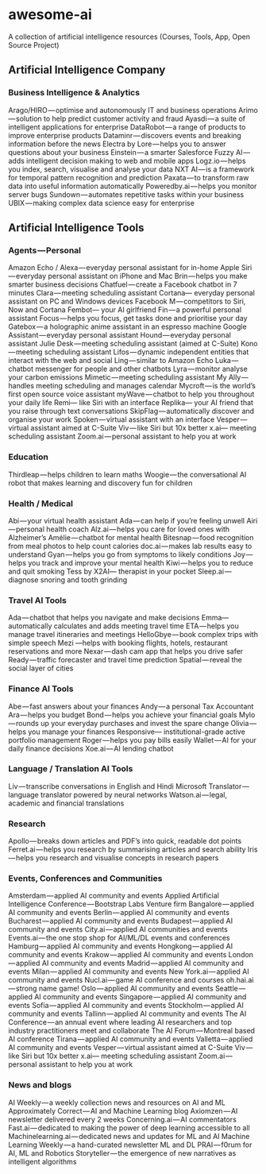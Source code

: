 # awesome-ai
A collection of artificial intelligence resources (Courses, Tools, App, Open Source Project)

## Artificial Intelligence Company

### Business Intelligence & Analytics

Arago/HIRO — optimise and autonomously IT and business operations
Arimo — solution to help predict customer activity and fraud
Ayasdi — a suite of intelligent applications for enterprise
DataRobot — a range of products to improve enterprise products
Dataminr — discovers events and breaking information before the news
Electra by Lore — helps you to answer questions about your business
Einstein — a smarter Salesforce
Fuzzy AI — adds intelligent decision making to web and mobile apps
Logz.io — helps you index, search, visualise and analyse your data
NXT AI — is a framework for temporal pattern recognition and prediction
Paxata — to transform raw data into useful information automatically
Poweredby.ai — helps you monitor server bugs
Sundown — automates repetitive tasks within your business
UBIX — making complex data science easy for enterprise

## Artificial Intelligence Tools

### Agents — Personal

Amazon Echo / Alexa — everyday personal assistant for in-home
Apple Siri — everyday personal assistant on iPhone and Mac
Brin — helps you make smarter business decisions
Chatfuel — create a Facebook chatbot in 7 minutes
Clara — meeting scheduling assistant
Cortana— everyday personal assistant on PC and Windows devices
Facebook M — competitors to Siri, Now and Cortana
Fembot— your AI girlfriend
Fin — a powerful personal assistant
Focus — helps you focus, get tasks done and prioritise your day
Gatebox — a holographic anime assistant in an espresso machine
Google Assistant — everyday personal assistant
Hound — everyday personal assistant
Julie Desk — meeting scheduling assistant (aimed at C-Suite)
Kono — meeting scheduling assistant
Lifos — dynamic independent entities that interact with the web and social
Ling — similar to Amazon Echo
Luka — chatbot messenger for people and other chatbots
Lyra — monitor analyse your carbon emissions
Mimetic — meeting scheduling assistant
My Ally — handles meeting scheduling and manages calendar
Mycroft — is the world’s first open source voice assistant
myWave — chatbot to help you throughout your daily life
Remi— like Siri with an interface
Replika— your AI friend that you raise through text conversations
SkipFlag — automatically discover and organise your work
Spoken — virtual assistant with an interface
Vesper — virtual assistant aimed at C-Suite
Viv — like Siri but 10x better
x.ai— meeting scheduling assistant
Zoom.ai — personal assistant to help you at work

### Education

Thirdleap — helps children to learn maths
Woogie — the conversational AI robot that makes learning and discovery fun for children

### Health / Medical

Abi — your virtual health assistant
Ada — can help if you’re feeling unwell
Airi — personal health coach
Alz.ai — helps you care for loved ones with Alzheimer’s
Amélie — chatbot for mental health
Bitesnap — food recognition from meal photos to help count calories
doc.ai — makes lab results easy to understand
Gyan — helps you go from symptoms to likely conditions
Joy — helps you track and improve your mental health
Kiwi — helps you to reduce and quit smoking
Tess by X2AI— therapist in your pocket
Sleep.ai — diagnose snoring and tooth grinding

### Travel AI Tools

Ada — chatbot that helps you navigate and make decisions
Emma— automatically calculates and adds meeting travel time
ETA — helps you manage travel itineraries and meetings
HelloGbye — book complex trips with simple speech
Mezi —helps with booking flights, hotels, restaurant reservations and more
Nexar — dash cam app that helps you drive safer
Ready — traffic forecaster and travel time prediction
Spatial — reveal the social layer of cities

### Finance AI Tools

Abe — fast answers about your finances
Andy — a personal Tax Accountant
Ara — helps you budget
Bond — helps you achieve your financial goals
Mylo — rounds up your everyday purchases and invest the spare change
Olivia — helps you manage your finances
Responsive— institutional-grade active portfolio management
Roger — helps you pay bills easily
Wallet — AI for your daily finance decisions
Xoe.ai — AI lending chatbot

### Language / Translation AI Tools

Liv — transcribe conversations in English and Hindi
Microsoft Translator — language translator powered by neural networks
Watson.ai — legal, academic and financial translations

### Research

Apollo — breaks down articles and PDF’s into quick, readable dot points
Ferret.ai — helps you research by summarising articles and search ability
Iris — helps you research and visualise concepts in research papers

### Events, Conferences and Communities

Amsterdam — applied AI community and events
Applied Artificial Intelligence Conference — Bootstrap Labs Venture firm
Bangalore — applied AI community and events
Berlin — applied AI community and events
Bucharest — applied AI community and events
Budapest — applied AI community and events
City.ai — applied AI communities and events
Events.ai — the one stop shop for AI/ML/DL events and conferences
Hamburg — applied AI community and events
Hongkong — applied AI community and events
Krakow — applied AI community and events
London — applied AI community and events
Madrid — applied AI community and events
Milan — applied AI community and events
New York.ai — applied AI community and events
Nucl.ai — game AI conference and courses
oh.hai.ai — strong name game!
Oslo — applied AI community and events
Seattle — applied AI community and events
Singapore — applied AI community and events
Sofia — applied AI community and events
Stockholm — applied AI community and events
Tallinn — applied AI community and events
The AI Conference — an annual event where leading AI researchers and top industry practitioners meet and collaborate
The AI Forum — Montreal based AI conference
Tirana — applied AI community and events
Valletta — applied AI community and events
Vesper — virtual assistant aimed at C-Suite
Viv — like Siri but 10x better
x.ai— meeting scheduling assistant
Zoom.ai — personal assistant to help you at work

### News and blogs

AI Weekly — a weekly collection news and resources on AI and ML
Approximately Correct — AI and Machine Learning blog
Axiomzen — AI newsletter delivered every 2 weeks
Concerning.ai — AI commentators
Fast.ai — dedicated to making the power of deep learning accessible to all
Machinelearning.ai — dedicated news and updates for ML and AI
Machine Learning Weekly — a hand-curated newsletter ML and DL
PRAI — f0rum for AI, ML and Robotics
Storyteller — the emergence of new narratives as intelligent algorithms
